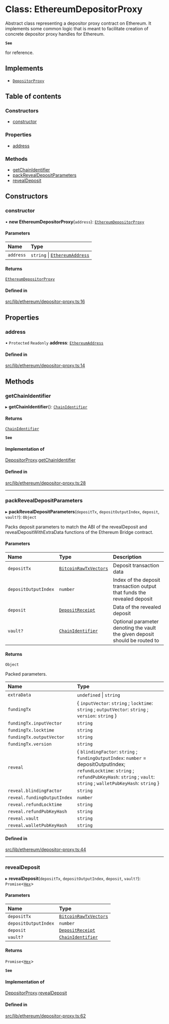 # Class: EthereumDepositorProxy

Abstract class representing a depositor proxy contract on Ethereum.
It implements some common logic that is meant to facilitate creation
of concrete depositor proxy handles for Ethereum.

**`See`**

for reference.

## Implements

- [`DepositorProxy`](../interfaces/DepositorProxy.md)

## Table of contents

### Constructors

- [constructor](EthereumDepositorProxy.md#constructor)

### Properties

- [address](EthereumDepositorProxy.md#address)

### Methods

- [getChainIdentifier](EthereumDepositorProxy.md#getchainidentifier)
- [packRevealDepositParameters](EthereumDepositorProxy.md#packrevealdepositparameters)
- [revealDeposit](EthereumDepositorProxy.md#revealdeposit)

## Constructors

### constructor

• **new EthereumDepositorProxy**(`address`): [`EthereumDepositorProxy`](EthereumDepositorProxy.md)

#### Parameters

| Name | Type |
| :------ | :------ |
| `address` | `string` \| [`EthereumAddress`](EthereumAddress.md) |

#### Returns

[`EthereumDepositorProxy`](EthereumDepositorProxy.md)

#### Defined in

[src/lib/ethereum/depositor-proxy.ts:16](https://github.com/zachchan105/tmewc/blob/main/typescript/src/lib/ethereum/depositor-proxy.ts#L16)

## Properties

### address

• `Protected` `Readonly` **address**: [`EthereumAddress`](EthereumAddress.md)

#### Defined in

[src/lib/ethereum/depositor-proxy.ts:14](https://github.com/zachchan105/tmewc/blob/main/typescript/src/lib/ethereum/depositor-proxy.ts#L14)

## Methods

### getChainIdentifier

▸ **getChainIdentifier**(): [`ChainIdentifier`](../interfaces/ChainIdentifier.md)

#### Returns

[`ChainIdentifier`](../interfaces/ChainIdentifier.md)

**`See`**

#### Implementation of

[DepositorProxy](../interfaces/DepositorProxy.md).[getChainIdentifier](../interfaces/DepositorProxy.md#getchainidentifier)

#### Defined in

[src/lib/ethereum/depositor-proxy.ts:28](https://github.com/zachchan105/tmewc/blob/main/typescript/src/lib/ethereum/depositor-proxy.ts#L28)

___

### packRevealDepositParameters

▸ **packRevealDepositParameters**(`depositTx`, `depositOutputIndex`, `deposit`, `vault?`): `Object`

Packs deposit parameters to match the ABI of the revealDeposit and
revealDepositWithExtraData functions of the Ethereum Bridge contract.

#### Parameters

| Name | Type | Description |
| :------ | :------ | :------ |
| `depositTx` | [`BitcoinRawTxVectors`](../interfaces/BitcoinRawTxVectors.md) | Deposit transaction data |
| `depositOutputIndex` | `number` | Index of the deposit transaction output that funds the revealed deposit |
| `deposit` | [`DepositReceipt`](../interfaces/DepositReceipt.md) | Data of the revealed deposit |
| `vault?` | [`ChainIdentifier`](../interfaces/ChainIdentifier.md) | Optional parameter denoting the vault the given deposit should be routed to |

#### Returns

`Object`

Packed parameters.

| Name | Type |
| :------ | :------ |
| `extraData` | `undefined` \| `string` |
| `fundingTx` | \{ `inputVector`: `string` ; `locktime`: `string` ; `outputVector`: `string` ; `version`: `string`  } |
| `fundingTx.inputVector` | `string` |
| `fundingTx.locktime` | `string` |
| `fundingTx.outputVector` | `string` |
| `fundingTx.version` | `string` |
| `reveal` | \{ `blindingFactor`: `string` ; `fundingOutputIndex`: `number` = depositOutputIndex; `refundLocktime`: `string` ; `refundPubKeyHash`: `string` ; `vault`: `string` ; `walletPubKeyHash`: `string`  } |
| `reveal.blindingFactor` | `string` |
| `reveal.fundingOutputIndex` | `number` |
| `reveal.refundLocktime` | `string` |
| `reveal.refundPubKeyHash` | `string` |
| `reveal.vault` | `string` |
| `reveal.walletPubKeyHash` | `string` |

#### Defined in

[src/lib/ethereum/depositor-proxy.ts:44](https://github.com/zachchan105/tmewc/blob/main/typescript/src/lib/ethereum/depositor-proxy.ts#L44)

___

### revealDeposit

▸ **revealDeposit**(`depositTx`, `depositOutputIndex`, `deposit`, `vault?`): `Promise`\<[`Hex`](Hex.md)\>

#### Parameters

| Name | Type |
| :------ | :------ |
| `depositTx` | [`BitcoinRawTxVectors`](../interfaces/BitcoinRawTxVectors.md) |
| `depositOutputIndex` | `number` |
| `deposit` | [`DepositReceipt`](../interfaces/DepositReceipt.md) |
| `vault?` | [`ChainIdentifier`](../interfaces/ChainIdentifier.md) |

#### Returns

`Promise`\<[`Hex`](Hex.md)\>

**`See`**

#### Implementation of

[DepositorProxy](../interfaces/DepositorProxy.md).[revealDeposit](../interfaces/DepositorProxy.md#revealdeposit)

#### Defined in

[src/lib/ethereum/depositor-proxy.ts:62](https://github.com/zachchan105/tmewc/blob/main/typescript/src/lib/ethereum/depositor-proxy.ts#L62)
